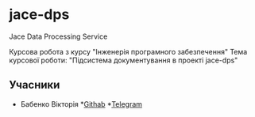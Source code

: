 # jace-dps
Jace Data Processing Service

Курсова робота з курсу "Інженерія програмного забезпечення"
Тема курсової роботи: "Підсистема документування в проекті jace-dps"

## Учасники
* Бабенко Вікторія
     *[Githab](https://github.com/vika-babenko)
     *[Telegram](https://t.me/viktoria_baben18)

